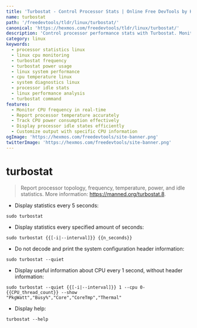 ```yaml
---
title: 'Turbostat - Control Processor Stats | Online Free DevTools by Hexmos'
name: turbostat
path: '/freedevtools/tldr/linux/turbostat/'
canonical: 'https://hexmos.com/freedevtools/tldr/linux/turbostat/'
description: 'Control processor performance stats with Turbostat. Monitor frequency, temperature, and power usage on Linux systems. Free online tool, no registration required.'
category: linux
keywords:
  - processor statistics linux
  - linux cpu monitoring
  - turbostat frequency
  - turbostat power usage
  - linux system performance
  - cpu temperature linux
  - system diagnostics linux
  - processor idle stats
  - linux performance analysis
  - turbostat command
features:
  - Monitor CPU frequency in real-time
  - Report processor temperature accurately
  - Track CPU power consumption effectively
  - Display processor idle states efficiently
  - Customize output with specific CPU information
ogImage: 'https://hexmos.com/freedevtools/site-banner.png'
twitterImage: 'https://hexmos.com/freedevtools/site-banner.png'
---
```


# turbostat

> Report processor topology, frequency, temperature, power, and idle statistics.
> More information: <https://manned.org/turbostat.8>.

- Display statistics every 5 seconds:

`sudo turbostat`

- Display statistics every specified amount of seconds:

`sudo turbostat {{[-i|--interval]}} {{n_seconds}}`

- Do not decode and print the system configuration header information:

`sudo turbostat --quiet`

- Display useful information about CPU every 1 second, without header information:

`sudo turbostat --quiet {{[-i|--interval]}} 1 --cpu 0-{{CPU_thread_count}} --show "PkgWatt","Busy%","Core","CoreTmp","Thermal"`

- Display help:

`turbostat --help`
